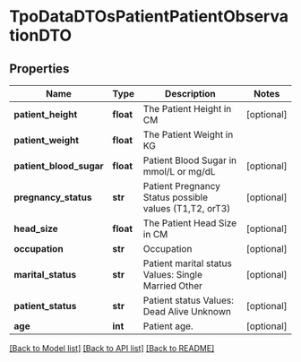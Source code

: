 # TpoDataDTOsPatientPatientObservationDTO

## Properties
Name | Type | Description | Notes
------------ | ------------- | ------------- | -------------
**patient_height** | **float** | The Patient Height in CM | [optional] 
**patient_weight** | **float** | The Patient Weight in KG | 
**patient_blood_sugar** | **float** | Patient Blood Sugar in mmol/L or mg/dL | [optional] 
**pregnancy_status** | **str** | Patient Pregnancy Status possible values (T1,T2, orT3) | [optional] 
**head_size** | **float** | The Patient Head Size in CM | [optional] 
**occupation** | **str** | Occupation | [optional] 
**marital_status** | **str** | Patient marital status  Values:  Single  Married  Other | [optional] 
**patient_status** | **str** | Patient status   Values:   Dead   Alive   Unknown | [optional] 
**age** | **int** | Patient age. | [optional] 

[[Back to Model list]](../README.md#documentation-for-models) [[Back to API list]](../README.md#documentation-for-api-endpoints) [[Back to README]](../README.md)

